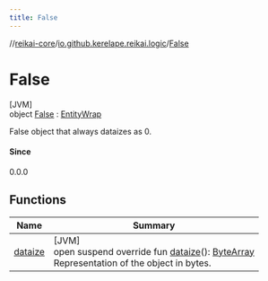 ```yaml
---
title: False
---
```

//[reikai-core](../../../index.html)/[io.github.kerelape.reikai.logic](../index.html)/[False](index.html)



# False



[JVM]\
object [False](index.html) : [EntityWrap](../../io.github.kerelape.reikai.core/-entity-wrap/index.html)

False object that always dataizes as 0.



#### Since



0.0.0



## Functions


| Name | Summary |
|---|---|
| [dataize](../../io.github.kerelape.reikai.core/-entity/dataize.html) | [JVM]<br>open suspend override fun [dataize](../../io.github.kerelape.reikai.core/-entity/dataize.html)(): [ByteArray](https://kotlinlang.org/api/latest/jvm/stdlib/kotlin/-byte-array/index.html)<br>Representation of the object in bytes. |

